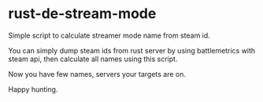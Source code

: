# rust-de-stream-mode
Simple script to calculate streamer mode name from steam id.


You can simply dump steam ids from rust server by using battlemetrics with steam api, then calculate all names using this script.

Now you have few names, servers your targets are on.

Happy hunting.
